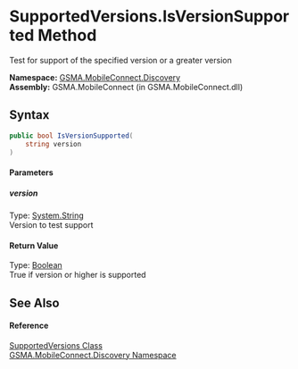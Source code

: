 SupportedVersions.IsVersionSupported Method
===========================================
Test for support of the specified version or a greater version

**Namespace:** [GSMA.MobileConnect.Discovery][1]  
**Assembly:** GSMA.MobileConnect (in GSMA.MobileConnect.dll)

Syntax
------

```csharp
public bool IsVersionSupported(
	string version
)
```

#### Parameters

##### *version*
Type: [System.String][2]  
Version to test support

#### Return Value
Type: [Boolean][3]  
True if version or higher is supported

See Also
--------

#### Reference
[SupportedVersions Class][4]  
[GSMA.MobileConnect.Discovery Namespace][1]  

[1]: ../README.md
[2]: http://msdn.microsoft.com/en-us/library/s1wwdcbf
[3]: http://msdn.microsoft.com/en-us/library/a28wyd50
[4]: README.md
[5]: ../../_icons/Help.png